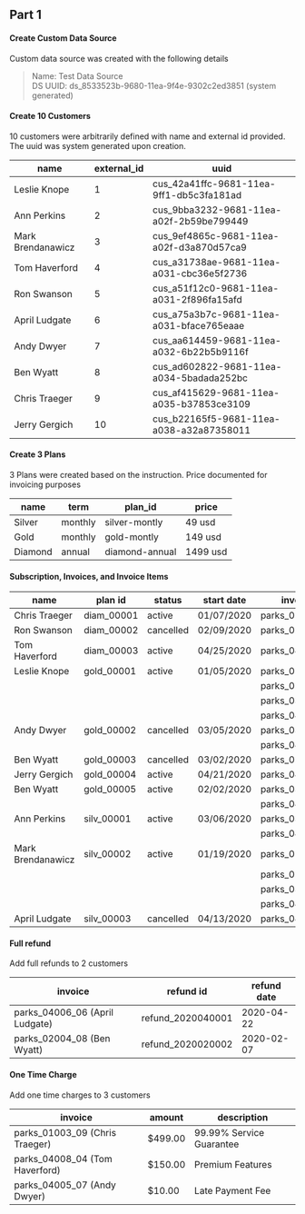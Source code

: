## Part 1

#### Create Custom Data Source
Custom data source was created with the following details
>Name: Test Data Source
<br>DS UUID: ds_8533523b-9680-11ea-9f4e-9302c2ed3851 (system generated)

#### Create 10 Customers 
10 customers were arbitrarily defined with name and external id provided. The uuid was system generated upon creation.

| name  | external_id | uuid 
| - | - | - 
| Leslie Knope | 1 | cus_42a41ffc-9681-11ea-9ff1-db5c3fa181ad 
| Ann Perkins | 2 | cus_9bba3232-9681-11ea-a02f-2b59be799449 
| Mark Brendanawicz | 3 | cus_9ef4865c-9681-11ea-a02f-d3a870d57ca9 
| Tom Haverford | 4 | cus_a31738ae-9681-11ea-a031-cbc36e5f2736 
| Ron Swanson | 5 | cus_a51f12c0-9681-11ea-a031-2f896fa15afd 
| April Ludgate | 6 | cus_a75a3b7c-9681-11ea-a031-bface765eaae 
| Andy Dwyer | 7 | cus_aa614459-9681-11ea-a032-6b22b5b9116f 
| Ben Wyatt | 8 | cus_ad602822-9681-11ea-a034-5badada252bc 
| Chris Traeger | 9 | cus_af415629-9681-11ea-a035-b37853ce3109 
| Jerry Gergich | 10 | cus_b22165f5-9681-11ea-a038-a32a87358011 

#### Create 3 Plans
3 Plans were created based on the instruction. Price documented for invoicing purposes

| name  | term | plan_id | price 
| - | - | - | - 
| Silver | monthly | silver-montly | 49 usd
| Gold | monthly | gold-montly | 149 usd
| Diamond | annual | diamond-annual | 1499 usd

#### Subscription, Invoices, and Invoice Items

| name  | plan id | status | start date | invoice
| - | - | - | - | -
| Chris Traeger | diam_00001 | active | 01/07/2020 | parks_01003_09
| Ron Swanson | diam_00002 | cancelled | 02/09/2020 | parks_02007_05
| Tom Haverford | diam_00003 | active | 04/25/2020 | parks_04008_04
| Leslie Knope | gold_00001 | active | 01/05/2020 | parks_01001_01
|  |  |  |  | parks_02001_01
|  |  |  |  | parks_03001_01
|  |  |  |  | parks_04001_01
| Andy Dwyer | gold_00002 | cancelled | 03/05/2020 | parks_03005_07
|  |  |  |  | parks_04005_07
| Ben Wyatt | gold_00003 | cancelled | 03/02/2020 | parks_02004_08
| Jerry Gergich | gold_00004 | active | 04/21/2020 | parks_04002_10
| Ben Wyatt | gold_00005 | active | 02/02/2020 | parks_03004_08
|  |  |  |  | parks_04004_08
| Ann Perkins | silv_00001 | active | 03/06/2020 | parks_03010_02
|  |  |  |  | parks_04010_02
| Mark Brendanawicz | silv_00002 | active | 01/19/2020 | parks_01009_03
|  |  |  |  | parks_02009_03
|  |  |  |  | parks_03009_03
|  |  |  |  | parks_04009_03
| April Ludgate | silv_00003 | cancelled | 04/13/2020 | parks_04006_06

#### Full refund
Add full refunds to 2 customers

| invoice  | refund id | refund date 
| - | - | - 
| parks_04006_06 (April Ludgate) | refund_2020040001 | 2020-04-22 
| parks_02004_08 (Ben Wyatt) | refund_2020020002 | 2020-02-07 

#### One Time Charge
Add one time charges to 3 customers

| invoice  | amount | description
| - | - | - 
| parks_01003_09 (Chris Traeger) | $499.00 | 99.99% Service Guarantee
| parks_04008_04 (Tom Haverford) | $150.00 | Premium Features
| parks_04005_07 (Andy Dwyer) | $10.00 | Late Payment Fee
